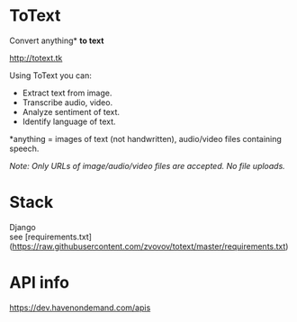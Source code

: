 # ToText
Convert anything* **to text**  

http://totext.tk  

Using ToText you can:
* Extract text from image. 
* Transcribe audio, video. 
* Analyze sentiment of text.
* Identify language of text.
  
*anything = images of text (not handwritten), audio/video files containing speech.  

*Note: Only URLs of image/audio/video files are accepted. No file uploads.*
# Stack
Django  
see [requirements.txt] (https://raw.githubusercontent.com/zvovov/totext/master/requirements.txt)
# API info
https://dev.havenondemand.com/apis
